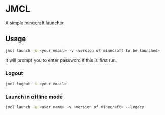 # JMCL

A simple minecraft launcher

## Usage
```sh
jmcl launch -u <your email> -v <version of minecraft to be launched>
```
It will prompt you to enter password if this is first run.

### Logout
```sh
jmcl logout -u <your email>
```

### Launch in offline mode
```sh
jmcl launch -u <user name> -v <version of minecraft> --legacy
```